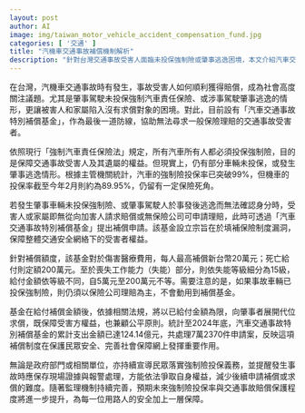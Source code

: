 ```yaml
---
layout: post
author: AI
image: img/taiwan_motor_vehicle_accident_compensation_fund.jpg
categories: [ '交通' ]
title: "汽機車交通事故補償機制解析"
description: "針對台灣交通事故受害人面臨未投保強制險或肇事逃逸困境，本文介紹汽車交通事故特別補償基金的運作，補償範圍、申請條件和金額，並探討強制險投保率現況及未來保障趨勢。"
---
```

在台灣，汽機車交通事故時有發生，事故受害人如何順利獲得賠償，成為社會高度關注議題。尤其是肇事駕駛未投保強制汽車責任保險、或涉事駕駛肇事逃逸的情形，更讓被害人和家屬陷入沒有求償對象的困境。對此，目前設有「汽車交通事故特別補償基金」，作為最後一道防線，協助無法尋求一般保險理賠的交通事故受害者。

依照現行「強制汽車責任保險法」規定，所有汽車所有人都必須投保強制險，目的是保障交通事故受害人及其遺屬的權益。但現實上，仍有部分車輛未投保，或發生肇事逃逸情形。根據主管機關統計，汽車的強制險投保率已突破99%，但機車的投保率截至今年2月則約為89.95%，仍留有一定保險死角。

若發生肇事車輛未投保強制險、或肇事駕駛人於事發後逃逸而無法確認身分時，受害人或家屬即無從向加害人請求賠償或無保險公司可申請理賠，此時可透過「汽車交通事故特別補償基金」提出補償申請。該基金設立宗旨在於填補保險制度漏洞，保障整體交通安全網絡下的受害者權益。

針對補償額度，該基金對於傷害醫療費用，每人最高補償新台幣20萬元；死亡給付則定額200萬元。至於喪失工作能力（失能）部分，則依失能等級細分為15級，給付金額依等級不同，自5萬元至200萬元不等。需要注意的是，如果事故車輛已投保強制險，則仍須以保險公司理賠為主，不會動用到補償基金。

基金在給付補償金額後，依據相關法規，將以已給付金額為限，向肇事者展開代位求償，既保障受害方權益，也兼顧公平原則。統計至2024年底，汽車交通事故特別補償基金的累計支出金額已達124.14億元，共處理7萬2370件申請案，反映這項補償制度在保護民眾安全、完善社會保障網上發揮重要作用。

無論是政府部門或相關單位，亦持續宣導民眾落實強制險投保義務，並提醒發生事故時應保存現場證據與報警處理，方能依法爭取自身權益，減少後續申請補償或求償的難度。隨著監理機制持續完善，預期未來強制險投保率與交通事故賠償保護程度將進一步提升，為每一位用路人的安全加上一層保障。